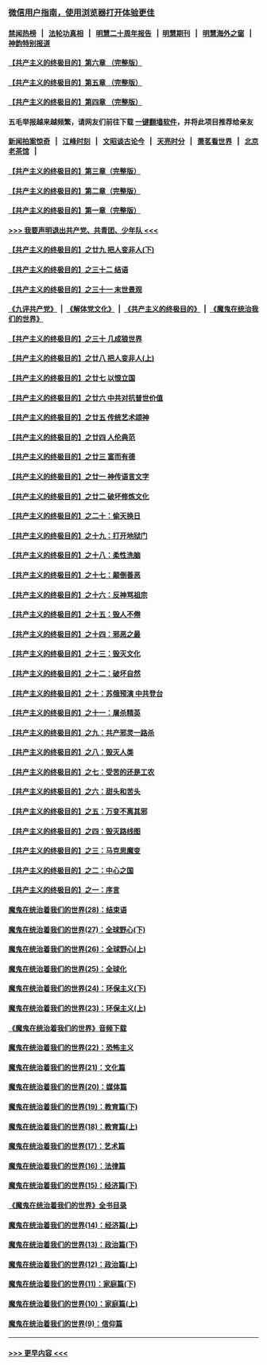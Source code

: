 ### [微信用户指南，使用浏览器打开体验更佳](https://github.com/gfw-breaker/banned-news1/blob/master/indexes/wechat-guide.md?t=0)
#### [禁闻热榜](热点新闻.md?t=0)  &nbsp;&nbsp;|&nbsp;&nbsp; [法轮功真相](https://github.com/gfw-breaker/truth/blob/master/README.md?t=0) &nbsp;&nbsp;|&nbsp;&nbsp; [明慧二十周年报告](https://github.com/gfw-breaker/mh-reports/blob/master/README.md?t=0) &nbsp;&nbsp;|&nbsp;&nbsp;[明慧期刊](https://github.com/gfw-breaker/mh-qikan) &nbsp;&nbsp;|&nbsp;&nbsp; [明慧海外之窗](https://github.com/gfw-breaker/mh-news/blob/master/README.md?t=0) &nbsp;&nbsp;|&nbsp;&nbsp; [神韵特别报道](https://github.com/gfw-breaker/mh-news/blob/master/shenyun.md?t=0)
#### [【共产主义的终极目的】第六章 （完整版）](../pages/nsc422/n11428913.md?t=02051344) 
#### [【共产主义的终极目的】第五章 （完整版）](../pages/nsc422/n11428912.md?t=02051344) 
#### [【共产主义的终极目的】第四章 （完整版）](../pages/nsc422/n11428907.md?t=02051344) 
#### 五毛举报越来越频繁，请网友们前往下载 [一键翻墙软件](https://github.com/gfw-breaker/ssr-accounts)，并将此项目推荐给亲友
#### [新闻拍案惊奇](https://github.com/gfw-breaker/banned-news1/blob/master/pages/link4.md) &nbsp;&nbsp;|&nbsp;&nbsp; [江峰时刻](https://github.com/gfw-breaker/banned-news1/blob/master/pages/link4.md) &nbsp;&nbsp;|&nbsp;&nbsp; [文昭谈古论今](https://github.com/gfw-breaker/banned-news1/blob/master/pages/link4.md) &nbsp;&nbsp;|&nbsp;&nbsp; [天亮时分](https://github.com/gfw-breaker/banned-news1/blob/master/pages/link4.md) &nbsp;&nbsp;|&nbsp;&nbsp; [萧茗看世界](https://github.com/gfw-breaker/banned-news1/blob/master/pages/link4.md) &nbsp;&nbsp;|&nbsp;&nbsp; [北京老茶馆](https://github.com/gfw-breaker/banned-news1/blob/master/pages/link4.md) &nbsp;&nbsp;|&nbsp;&nbsp; 
#### [【共产主义的终极目的】第三章（完整版）](../pages/nsc422/n11428848.md?t=02051344) 
#### [【共产主义的终极目的】第二章（完整版）](../pages/nsc422/n11428831.md?t=02051344) 
#### [【共产主义的终极目的】第一章（完整版）](../pages/nsc422/n11417651.md?t=02051344) 
#### [>>> 我要声明退出共产党、共青团、少年队 <<<](https://github.com/begood0513/goodnews/blob/master/quit/letter.md) 
#### [【共产主义的终极目的】之廿九 把人变非人(下)](../pages/nsc422/n11344140.md?t=02051344) 
#### [【共产主义的终极目的】之三十二 结语](../pages/nsc422/n11360535.md?t=02051344) 
#### [【共产主义的终极目的】之三十一 末世景观](../pages/nsc422/n11351129.md?t=02051344) 
#### [《九评共产党》](https://github.com/begood0513/9ping.md/blob/master/README.md) &nbsp;|&nbsp; [《解体党文化》](../../../../jtdwh.md/blob/master/README.md)  &nbsp;|&nbsp; [《共产主义的终极目的》](../../../../gczydzjmd.md/blob/master/README.md) &nbsp;|&nbsp; [《魔鬼在统治我们的世界》](../../../../mgztzwmdsj.md/blob/master/README.md) 
#### [【共产主义的终极目的】之三十 几成狼世界](../pages/nsc422/n11348280.md?t=02051344) 
#### [【共产主义的终极目的】之廿八 把人变非人(上)](../pages/nsc422/n11340492.md?t=02051344) 
#### [【共产主义的终极目的】之廿七 以恨立国](../pages/nsc422/n11336944.md?t=02051344) 
#### [【共产主义的终极目的】之廿六 中共对抗普世价值](../pages/nsc422/n11324785.md?t=02051344) 
#### [【共产主义的终极目的】之廿五 传统艺术颂神](../pages/nsc422/n11296396.md?t=02051344) 
#### [【共产主义的终极目的】之廿四 人伦典范](../pages/nsc422/n11296397.md?t=02051344) 
#### [【共产主义的终极目的】之廿三 富而有德](../pages/nsc422/n11283598.md?t=02051344) 
#### [【共产主义的终极目的】之廿一 神传语言文字](../pages/nsc422/n11263265.md?t=02051344) 
#### [【共产主义的终极目的】之廿二 破坏修炼文化](../pages/nsc422/n11245728.md?t=02051344) 
#### [【共产主义的终极目的】之二十：偷天换日](../pages/nsc422/n11238846.md?t=02051344) 
#### [【共产主义的终极目的】之十九：打开地狱门](../pages/nsc422/n11206376.md?t=02051344) 
#### [【共产主义的终极目的】之十八：柔性洗脑](../pages/nsc422/n11199994.md?t=02051344) 
#### [【共产主义的终极目的】之十七：颠倒善恶](../pages/nsc422/n11179782.md?t=02051344) 
#### [【共产主义的终极目的】之十六：反神骂祖宗](../pages/nsc422/n11166798.md?t=02051344) 
#### [【共产主义的终极目的】之十五：毁人不倦](../pages/nsc422/n11166792.md?t=02051344) 
#### [【共产主义的终极目的】之十四：邪恶之最](../pages/nsc422/n11150249.md?t=02051344) 
#### [【共产主义的终极目的】之十三：毁灭文化](../pages/nsc422/n11135227.md?t=02051344) 
#### [【共产主义的终极目的】之十二：破坏自然](../pages/nsc422/n11135214.md?t=02051344) 
#### [【共产主义的终极目的】之十：苏俄预演 中共登台](../pages/nsc422/n11118424.md?t=02051344) 
#### [【共产主义的终极目的】之十一：屠杀精英](../pages/nsc422/n11118442.md?t=02051344) 
#### [【共产主义的终极目的】之九：共产邪灵一路杀](../pages/nsc422/n11114139.md?t=02051344) 
#### [【共产主义的终极目的】之八：毁灭人类](../pages/nsc422/n11108503.md?t=02051344) 
#### [【共产主义的终极目的】之七：受苦的还是工农](../pages/nsc422/n11101809.md?t=02051344) 
#### [【共产主义的终极目的】之六：甜头和苦头](../pages/nsc422/n11096971.md?t=02051344) 
#### [【共产主义的终极目的】之五：万变不离其邪](../pages/nsc422/n11091285.md?t=02051344) 
#### [【共产主义的终极目的】之四：毁灭路线图](../pages/nsc422/n11086284.md?t=02051344) 
#### [【共产主义的终极目的】之三：马克思魔变](../pages/nsc422/n11061941.md?t=02051344) 
#### [【共产主义的终极目的】之二：中心之国](../pages/nsc422/n11047728.md?t=02051344) 
#### [【共产主义的终极目的】之一：序言](../pages/nsc422/n11086077.md?t=02051344) 
#### [魔鬼在统治着我们的世界(28)：结束语](../pages/nsc422/n10936246.md?t=02051344) 
#### [魔鬼在统治着我们的世界(27)：全球野心(下)](../pages/nsc422/n10928319.md?t=02051344) 
#### [魔鬼在统治着我们的世界(26)：全球野心(上)](../pages/nsc422/n10900318.md?t=02051344) 
#### [魔鬼在统治着我们的世界(25)：全球化](../pages/nsc422/n10788205.md?t=02051344) 
#### [魔鬼在统治着我们的世界(24)：环保主义(下)](../pages/nsc422/n10695307.md?t=02051344) 
#### [魔鬼在统治着我们的世界(23)：环保主义(上)](../pages/nsc422/n10688613.md?t=02051344) 
#### [《魔鬼在统治着我们的世界》音频下载](../pages/nsc422/n10635553.md?t=02051344) 
#### [魔鬼在统治着我们的世界(22)：恐怖主义](../pages/nsc422/n10614727.md?t=02051344) 
#### [魔鬼在统治着我们的世界(21)：文化篇](../pages/nsc422/n10597706.md?t=02051344) 
#### [魔鬼在统治着我们的世界(20)：媒体篇](../pages/nsc422/n10586579.md?t=02051344) 
#### [魔鬼在统治着我们的世界(19)：教育篇(下)](../pages/nsc422/n10564808.md?t=02051344) 
#### [魔鬼在统治着我们的世界(18)：教育篇(上)](../pages/nsc422/n10526970.md?t=02051344) 
#### [魔鬼在统治着我们的世界(17)：艺术篇](../pages/nsc422/n10499093.md?t=02051344) 
#### [魔鬼在统治着我们的世界(16)：法律篇](../pages/nsc422/n10485969.md?t=02051344) 
#### [魔鬼在统治着我们的世界(15)：经济篇(下)](../pages/nsc422/n10469975.md?t=02051344) 
#### [《魔鬼在统治着我们的世界》全书目录](../pages/nsc422/n10464261.md?t=02051344) 
#### [魔鬼在统治着我们的世界(14)：经济篇(上)](../pages/nsc422/n10457370.md?t=02051344) 
#### [魔鬼在统治着我们的世界(13)：政治篇(下)](../pages/nsc422/n10448270.md?t=02051344) 
#### [魔鬼在统治着我们的世界(12)：政治篇(上)](../pages/nsc422/n10444576.md?t=02051344) 
#### [魔鬼在统治着我们的世界(11)：家庭篇(下)](../pages/nsc422/n10440961.md?t=02051344) 
#### [魔鬼在统治着我们的世界(10)：家庭篇(上)](../pages/nsc422/n10435448.md?t=02051344) 
#### [魔鬼在统治着我们的世界(9)：信仰篇](../pages/nsc422/n10432159.md?t=02051344) 

----
#### [ >>> 更早内容 <<< ](../indexes/nsc422-earlier.md)
